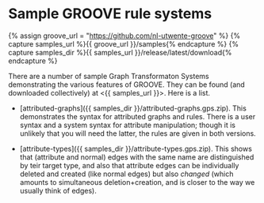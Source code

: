 # Sample GROOVE rule systems

{% assign groove_url = "https://github.com/nl-utwente-groove" %}
{% capture samples_url %}{{ groove_url }}/samples{% endcapture %}
{% capture samples_dir %}{{ samples_url }}/release/latest/download{% endcapture %}

There are a number of sample Graph Transformaton Systems demonstrating the various features of GROOVE. They can be found (and downloaded collectively) at <{{ samples_url }}>. Here is a list.

- [attributed-graphs]({{ samples_dir }}/attributed-graphs.gps.zip). This demonstrates the syntax for attributed graphs and rules. There is a user syntax and a system syntax for attribute manipulation; though it is unlikely that you will need the latter, the rules are given in both versions.

- [attribute-types]({{ samples_dir }}/attribute-types.gps.zip). This shows that (attribute and normal) edges with the same name are distinguished by teir target type, and also that attribute edges can be individually deleted and created (like normal edges) but also _changed_ (which amounts to simultaneous deletion+creation, and is closer to the way we usually think of edges).


